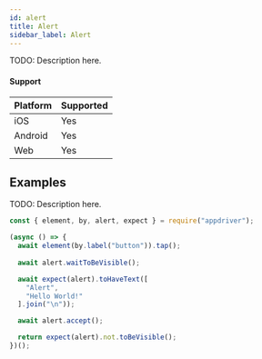 ```yaml
---
id: alert
title: Alert
sidebar_label: Alert 
---
```


TODO: Description here.

#### Support

| Platform | Supported |
| -------- | --------- |
| iOS      | Yes       |
| Android  | Yes       |
| Web      | Yes       |

## Examples

TODO: Description here.

```javascript
const { element, by, alert, expect } = require("appdriver");

(async () => {
  await element(by.label("button")).tap();
  
  await alert.waitToBeVisible();

  await expect(alert).toHaveText([
    "Alert",
    "Hello World!"
  ].join("\n"));

  await alert.accept();

  return expect(alert).not.toBeVisible();
})();
```